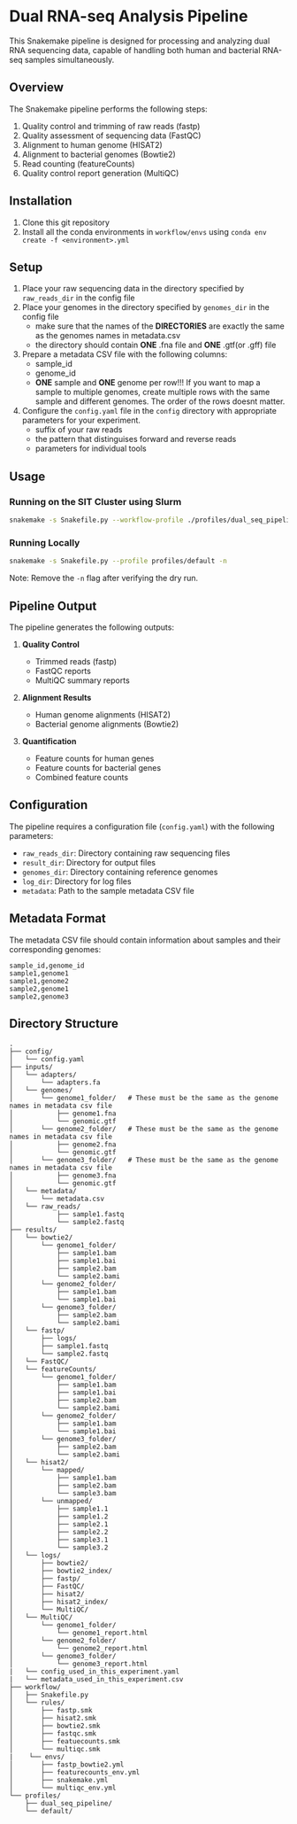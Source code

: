 # Dual RNA-seq Analysis Pipeline

This Snakemake pipeline is designed for processing and analyzing dual RNA sequencing data, capable of handling both human and bacterial RNA-seq samples simultaneously.

## Overview

The Snakemake pipeline performs the following steps:
1. Quality control and trimming of raw reads (fastp)
2. Quality assessment of sequencing data (FastQC)
3. Alignment to human genome (HISAT2)
4. Alignment to bacterial genomes (Bowtie2)
5. Read counting (featureCounts)
6. Quality control report generation (MultiQC)

## Installation

1. Clone this git repository
2. Install all the conda environments in `workflow/envs` using `conda env create -f <environment>.yml` 

## Setup

1. Place your raw sequencing data in the directory specified by `raw_reads_dir` in the config file
2. Place your genomes in the directory specified by `genomes_dir` in the config file
   - make sure that the names of the **DIRECTORIES** are exactly the same as the genomes names in metadata.csv
   - the directory should contain **ONE** .fna file and **ONE** .gtf(or .gff) file
3. Prepare a metadata CSV file with the following columns:
   - sample_id
   - genome_id
   - **ONE** sample and **ONE** genome per row!!! If you want to map a sample to multiple genomes, create multiple rows with the same sample and different genomes. The order of the rows doesnt matter.
4. Configure the `config.yaml` file in the `config` directory with appropriate parameters for your experiment.
   - suffix of your raw reads
   - the pattern that distinguises forward and reverse reads
   - parameters for individual tools 


## Usage

### Running on the SIT Cluster using Slurm
```bash
snakemake -s Snakefile.py --workflow-profile ./profiles/dual_seq_pipeline/ -n
```

### Running Locally
```bash
snakemake -s Snakefile.py --profile profiles/default -n
```
Note: Remove the `-n` flag after verifying the dry run.

## Pipeline Output

The pipeline generates the following outputs:

1. **Quality Control**
   - Trimmed reads (fastp)
   - FastQC reports
   - MultiQC summary reports

2. **Alignment Results**
   - Human genome alignments (HISAT2)
   - Bacterial genome alignments (Bowtie2)

3. **Quantification**
   - Feature counts for human genes
   - Feature counts for bacterial genes
   - Combined feature counts
## Configuration

The pipeline requires a configuration file (`config.yaml`) with the following parameters:
- `raw_reads_dir`: Directory containing raw sequencing files
- `result_dir`: Directory for output files
- `genomes_dir`: Directory containing reference genomes
- `log_dir`: Directory for log files
- `metadata`: Path to the sample metadata CSV file

## Metadata Format

The metadata CSV file should contain information about samples and their corresponding genomes:

```csv
sample_id,genome_id
sample1,genome1
sample1,genome2
sample2,genome1
sample2,genome3
```

## Directory Structure

```plaintext
.
├── config/
│   └── config.yaml
├── inputs/
│   └── adapters/
│       └── adapters.fa
│   └── genomes/
│       └── genome1_folder/   # These must be the same as the genome names in metadata csv file
│           ├── genome1.fna
│           └── genomic.gtf
│       └── genome2_folder/   # These must be the same as the genome names in metadata csv file
│           ├── genome2.fna
│           └── genomic.gtf
│       └── genome3_folder/   # These must be the same as the genome names in metadata csv file
│           ├── genome3.fna
│           └── genomic.gtf
│   └── metadata/
│       └── metadata.csv
│   └── raw_reads/
│           ├── sample1.fastq
│           └── sample2.fastq
├── results/
│   └── bowtie2/
│       └── genome1_folder/
│           ├── sample1.bam
│           ├── sample1.bai
│           ├── sample2.bam
│           └── sample2.bami
│       └── genome2_folder/
│           ├── sample1.bam
│           └── sample1.bai
│       └── genome3_folder/
│           ├── sample2.bam
│           └── sample2.bami
│   └── fastp/
│       ├── logs/
│       ├── sample1.fastq
│       └── sample2.fastq
│   └── FastQC/
│   └── featureCounts/
│       └── genome1_folder/
│           ├── sample1.bam
│           ├── sample1.bai
│           ├── sample2.bam
│           └── sample2.bami
│       └── genome2_folder/
│           ├── sample1.bam
│           └── sample1.bai
│       └── genome3_folder/
│           ├── sample2.bam
│           └── sample2.bami
│   └── hisat2/
│       └── mapped/
│           ├── sample1.bam
│           ├── sample2.bam
│           └── sample3.bam
│       └── unmapped/
│           ├── sample1.1
│           ├── sample1.2
│           ├── sample2.1
│           ├── sample2.2
│           ├── sample3.1
│           └── sample3.2
│   └── logs/
│       ├── bowtie2/
│       ├── bowtie2_index/
│       ├── fastp/
│       ├── FastQC/
│       ├── hisat2/
│       ├── hisat2_index/
│       └── MultiQC/
│   └── MultiQC/
│       └── genome1_folder/
│           └── genome1_report.html
│       └── genome2_folder/
│           └── genome2_report.html
│       └── genome3_folder/
│           └── genome3_report.html
|   └── config_used_in_this_experiment.yaml
|   └── metadata_used_in_this_experiment.csv
├── workflow/
│   ├── Snakefile.py
│   └── rules/
│       ├── fastp.smk
│       ├── hisat2.smk
│       ├── bowtie2.smk
│       ├── fastqc.smk
│       ├── featuecounts.smk
│       └── multiqc.smk
|    └── envs/
│       ├── fastp_bowtie2.yml
│       ├── featurecounts_env.yml
│       ├── snakemake.yml
│       └── multiqc_env.yml 
└── profiles/
    ├── dual_seq_pipeline/
    └── default/
```
